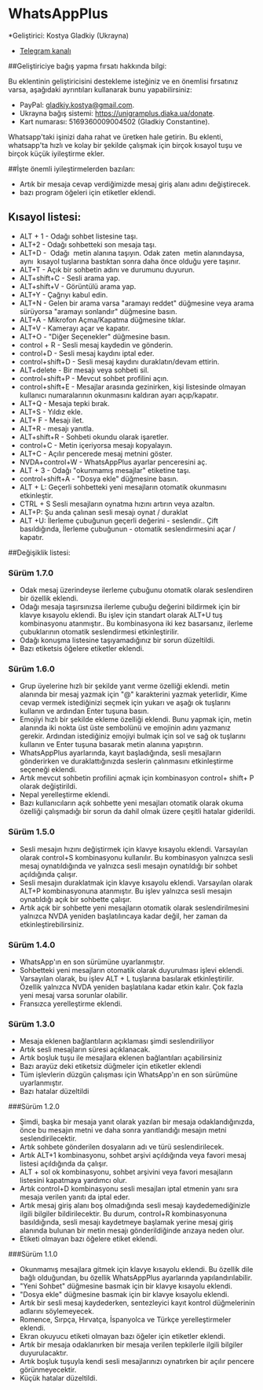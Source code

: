 # WhatsAppPlus

*Geliştirici: Kostya Gladkiy (Ukrayna)
* [Telegram kanalı](https://t.me/unigramPlus)

##Geliştiriciye bağış yapma fırsatı hakkında bilgi:

Bu eklentinin geliştiricisini destekleme isteğiniz ve en önemlisi fırsatınız varsa, aşağıdaki ayrıntıları kullanarak bunu yapabilirsiniz:

* PayPal: gladkiy.kostya@gmail.com.
* Ukrayna bağış sistemi: https://unigramplus.diaka.ua/donate.
* Kart numarası: 5169360009004502 (Gladkiy Constantine).

Whatsapp'taki işinizi daha rahat ve üretken hale getirin. Bu eklenti, whatsapp'ta hızlı ve kolay bir şekilde çalışmak için birçok kısayol tuşu ve birçok küçük iyileştirme ekler.

##İşte önemli iyileştirmelerden bazıları:

* Artık bir mesaja cevap verdiğimizde mesaj giriş alanı adını değiştirecek.
* bazı program öğeleri için etiketler eklendi.

## Kısayol listesi:

* ALT + 1 - Odağı sohbet listesine taşı.
* ALT+2 - Odağı sohbetteki son mesaja taşı.
* ALT+D -  Odağı  metin alanına taşıyın. Odak zaten  metin alanındaysa, aynı  kısayol tuşlarına bastıktan sonra daha önce olduğu yere taşınır.
* ALT+T - Açık bir sohbetin adını ve durumunu duyurun.
* ALT+shift+C - Sesli arama yap.
* ALT+shift+V - Görüntülü arama yap.
* ALT+Y - Çağrıyı kabul edin.
* ALT+N - Gelen bir arama 	varsa "aramayı reddet" düğmesine veya arama sürüyorsa "aramayı sonlandır" düğmesine basın.
* ALT+A - Mikrofon Açma/Kapatma düğmesine tıklar.
* ALT+V - Kamerayı açar ve kapatır.
* ALT+O - "Diğer Seçenekler" düğmesine basın.
* control + R - Sesli mesaj kaydedin ve gönderin.
* control+D - Sesli mesaj kaydını iptal eder.
* control+shift+D - Sesli mesaj kaydını duraklatın/devam ettirin.
* ALT+delete - Bir mesajı veya sohbeti sil.
* control+shift+P - Mevcut sohbet profilini açın.
* control+shift+E - Mesajlar arasında gezinirken, kişi listesinde olmayan kullanıcı numaralarının okunmasını kaldıran ayarı açıp/kapatır.
* ALT+Q - Mesaja tepki bırak.
* ALT+S - Yıldız ekle.
* ALT+ F - Mesajı ilet.
* ALT+R - mesajı yanıtla.
* ALT+shift+R - Sohbeti okundu olarak işaretler.
* control+C - Metin içeriyorsa mesajı kopyalayın.
* ALT+C - Açılır pencerede mesaj metnini göster.
* NVDA+control+W - WhatsAppPlus ayarlar penceresini aç.
* ALT + 3 - Odağı "okunmamış mesajlar" etiketine taşı.
* control+shift+A - "Dosya ekle" düğmesine basın.
* ALT + L: Geçerli sohbetteki yeni mesajların otomatik okunmasını etkinleştir.
* CTRL + S Sesli mesajların oynatma hızını artırın veya azaltın.
* ALT+P: Şu anda çalınan sesli mesajı oynat / duraklat 
* ALT +U: İlerleme çubuğunun geçerli değerini - seslendir.. Çift basıldığında,  İlerleme çubuğunun - otomatik  seslendirmesini  açar / kapatır.


##Değişiklik listesi:

### Sürüm 1.7.0

* Odak mesaj üzerindeyse ilerleme çubuğunu otomatik olarak seslendiren bir özellik eklendi.
* Odağı mesaja   taşırsınızsa ilerleme çubuğu değerini bildirmek için bir klavye kısayolu eklendi. Bu işlev için standart olarak ALT+U tuş kombinasyonu   atanmıştır.. Bu kombinasyona iki kez basarsanız, ilerleme çubuklarının otomatik seslendirmesi etkinleştirilir.
* Odağı konuşma listesine taşıyamadığınız bir sorun düzeltildi.
* Bazı etiketsis  öğelere etiketler eklendi.

### Sürüm 1.6.0

* Grup üyelerine hızlı bir şekilde yanıt verme  özelliği eklendi.  metin alanında bir mesaj yazmak için "@" karakterini yazmak yeterlidir, Kime cevap vermek istediğinizi seçmek için yukarı ve aşağı ok tuşlarını kullanın ve ardından Enter tuşuna basın.
* Emojiyi hızlı bir şekilde ekleme  özelliği eklendi. Bunu yapmak için,  metin alanında iki nokta üst üste sembolünü ve emojinin adını yazmanız gerekir. Ardından istediğiniz emojiyi bulmak için sol ve sağ ok tuşlarını kullanın ve Enter tuşuna basarak metin  alanına yapıştırın.
* WhatsAppPlus ayarlarında, kayıt başladığında, sesli mesajların gönderirken ve duraklattığınızda seslerin çalınmasını etkinleştirme seçeneği eklendi.
* Artık mevcut sohbetin profilini açmak için kombinasyon control+ shift+ P olarak değiştirildi.
* Nepal yerelleştirme eklendi.
* Bazı kullanıcıların açık sohbette yeni mesajları otomatik olarak okuma özelliği çalışmadığı bir sorun da dahil olmak üzere çeşitli hatalar giderildi.

### Sürüm 1.5.0

* Sesli mesajın hızını değiştirmek için klavye kısayolu eklendi. Varsayılan olarak control+S kombinasyonu kullanılır. Bu kombinasyon yalnızca sesli mesaj  oynatıldığında ve yalnızca sesli mesajın  oynatıldığı bir  sohbet açıldığında çalışır.
* Sesli mesajın duraklatmak için klavye kısayolu eklendi. Varsayılan olarak ALT+P kombinasyonuna atanmıştır. Bu işlev yalnızca sesli mesajın  oynatıldığı açık bir sohbette çalışır.
* Artık açık bir sohbette yeni mesajların otomatik olarak seslendirilmesini yalnızca NVDA yeniden başlatılıncaya kadar değil, her zaman da etkinleştirebilirsiniz.

### Sürüm 1.4.0

* WhatsApp'ın en son sürümüne uyarlanmıştır.
* Sohbetteki yeni mesajların otomatik olarak duyurulması işlevi eklendi. Varsayılan olarak, bu işlev ALT + L tuşlarına basılarak etkinleştirilir. Özellik yalnızca NVDA yeniden başlatılana kadar etkin kalır. Çok fazla yeni  mesaj varsa sorunlar olabilir.
* Fransızca yerelleştirme eklendi.

### Sürüm 1.3.0

* Mesaja eklenen bağlantıların açıklaması şimdi  seslendiriliyor
* Artık sesli mesajların süresi açıklanacak.
* Artık  boşluk tuşu  ile mesajlara eklenen bağlantıları açabilirsiniz
* Bazı arayüz  deki  etiketsiz düğmeler için etiketler eklendi
* Tüm işlevlerin düzgün çalışması için WhatsApp'ın en son sürümüne uyarlanmıştır.
* Bazı hatalar düzeltildi

###Sürüm 1.2.0

* Şimdi, başka bir mesaja yanıt olarak yazılan bir mesaja odaklandığınızda, önce bu mesajın metni ve daha sonra yanıtlandığı mesajın metni seslendirilecektir.
* Artık sohbete gönderilen dosyaların adı ve türü seslendirilecek.
* Artık ALT+1 kombinasyonu, sohbet arşivi açıldığında veya   favori mesaj listesi açıldığında da çalışır.
* ALT + sol ok kombinasyonu, sohbet arşivini veya favori mesajların listesini kapatmaya yardımcı olur.
* Artık control+D kombinasyonu sesli mesajları iptal etmenin yanı sıra mesaja verilen yanıtı da iptal eder.
* Artık mesaj giriş alanı boş olmadığında sesli mesajı kaydedemediğinizle ilgili bilgiler bildirilecektir. Bu durum, control+R kombinasyonuna basıldığında, sesli mesajı kaydetmeye başlamak yerine mesaj giriş alanında bulunan bir metin mesajı gönderildiğinde arızaya neden olur.
* Etiketi olmayan bazı öğelere etiket eklendi.

###Sürüm 1.1.0

* Okunmamış mesajlara gitmek için klavye kısayolu eklendi. Bu özellik dile bağlı olduğundan, bu özellik WhatsAppPlus ayarlarında yapılandırılabilir.
* "Yeni Sohbet" düğmesine basmak için bir klavye kısayolu eklendi.
* "Dosya ekle" düğmesine basmak için bir klavye kısayolu eklendi.
* Artık bir sesli mesaj kaydederken, sentezleyici kayıt kontrol düğmelerinin adlarını söylemeyecek.
* Romence, Sırpça, Hırvatça, İspanyolca ve Türkçe yerelleştirmeler eklendi.
* Ekran okuyucu etiketi olmayan bazı öğeler için etiketler eklendi.
* Artık bir mesaja odaklanırken bir mesaja verilen tepkilerle ilgili bilgiler duyurulacaktır.
* Artık boşluk tuşuyla kendi sesli mesajlarınızı oynatırken  bir açılır pencere görünmeyecektir.
* Küçük hatalar düzeltildi.